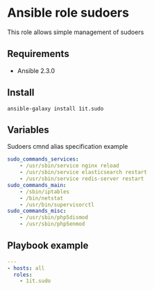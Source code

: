 # Ansible role sudoers

This role allows simple management of sudoers

Requirements
------------
* Ansible 2.3.0

Install
------------
`ansible-galaxy install 1it.sudo`

## Variables
Sudoers cmnd alias specification example
```yaml
sudo_commands_services:
    - /usr/sbin/service nginx reload
    - /usr/sbin/service elasticsearch restart
    - /usr/sbin/service redis-server restart
sudo_commands_main:
    - /sbin/iptables
    - /bin/netstat
    - /usr/bin/supervisorctl
sudo_commands_misc:
    - /usr/sbin/php5dismod
    - /usr/sbin/php5enmod
```
## Playbook example
```yaml
---
- hosts: all
  roles:
    - 1it.sudo
```
